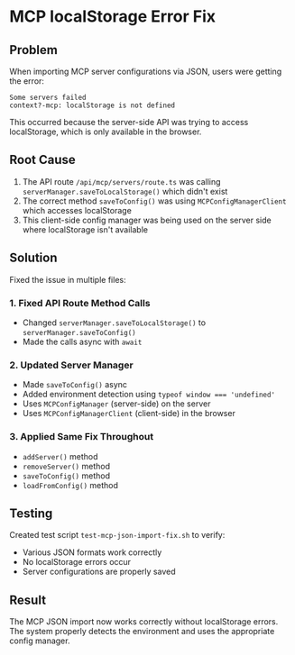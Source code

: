 # MCP localStorage Error Fix

## Problem
When importing MCP server configurations via JSON, users were getting the error:
```
Some servers failed
context?-mcp: localStorage is not defined
```

This occurred because the server-side API was trying to access localStorage, which is only available in the browser.

## Root Cause
1. The API route `/api/mcp/servers/route.ts` was calling `serverManager.saveToLocalStorage()` which didn't exist
2. The correct method `saveToConfig()` was using `MCPConfigManagerClient` which accesses localStorage
3. This client-side config manager was being used on the server side where localStorage isn't available

## Solution
Fixed the issue in multiple files:

### 1. Fixed API Route Method Calls
- Changed `serverManager.saveToLocalStorage()` to `serverManager.saveToConfig()`
- Made the calls async with `await`

### 2. Updated Server Manager
- Made `saveToConfig()` async
- Added environment detection using `typeof window === 'undefined'`
- Uses `MCPConfigManager` (server-side) on the server
- Uses `MCPConfigManagerClient` (client-side) in the browser

### 3. Applied Same Fix Throughout
- `addServer()` method
- `removeServer()` method
- `saveToConfig()` method
- `loadFromConfig()` method

## Testing
Created test script `test-mcp-json-import-fix.sh` to verify:
- Various JSON formats work correctly
- No localStorage errors occur
- Server configurations are properly saved

## Result
The MCP JSON import now works correctly without localStorage errors. The system properly detects the environment and uses the appropriate config manager.